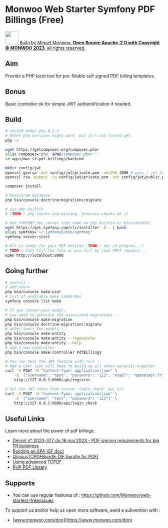 # Monwoo Web Starter Symfony PDF Billings (Free)
<img src="https://miguel.monwoo.com/embedded-iframes/prod/embeddable-iframe/favicomatic/favicon-96x96.png" alt="" width="42"/> [Build by Miguel Monwoo, **Open Source Apache-2.0 with Copyright © MONWOO 2023**, all rights reserved.](https://moonkiosk.monwoo.com/en/categorie-produit/produced-solutions/mws_en/)

## Aim
Provide a PHP local tool for pre-fillable self signed PDF billing templates.

## Bonus
Basic controller ok for simple JWT authentification if needed.

## Build

```bash
# tested under php 8.1.2
# Other php versions might work, but it's not tested yet.
php -v

wget https://getcomposer.org/composer.phar
alias composer="php '$PWD/composer.phar'"                      
cd apps/mws-sf-pdf-billings/backend

mkdir config/jwt
openssl genrsa -out config/jwt/private.pem -aes256 4096 # pass : jwt_test
openssl rsa -pubout -in config/jwt/private.pem -out config/jwt/public.pem # pass : jwt_test

composer install

# bootstrap database
php bin/console doctrine:migrations:migrate

# use php builtin
# (TODO : php router and missing .htaccess checks ok ?)

# Use SYMFONY dev server (not same as php builtin or bin/console)
wget https://get.symfony.com/cli/installer -O - | bash
alias symfony="~/.symfony5/bin/symfony"
symfony server:start

# All is ready for your PDF edition (TODO : dev in progres...)
# TODO : Just fill the form or pre-fill by json POST request...
open http://localhost:8000
```

<div style="page-break-before: always;"></div>

## Going further

```bash
# usefull :
# add users
php bin/console make:user
# list of available make commandes
symfony console list make

# If you change your model,
# you need to generate the associated migrations :
php bin/console make:migration
php bin/console doctrine:migrations:migrate
# other tools for models :
php bin/console make:entity
php bin/console make:entity --regenerate
php bin/console make:entity --help
# add a new controller
php bin/console make:controller PdfBillings

# You can test the JWT feature with curl :
# Add a user (you will have to build up all other security aspects)
curl -X POST -H "Content-Type: application/json" \
    -d '{"username": "test", "password": "123", "email": "test@test.fr"}' \
    http://127.0.0.1:8000/api/register

# Get the JWT token from custom 'login_check' api url
curl -X POST -H "Content-Type: application/json" \
    -d '{"username": "test", "password": "123"}' \
    http://127.0.0.1:8000/api/login_check

```

## Useful Links

Learn more about the power of pdf billings:

- [Décret n° 2023-377 du 16 mai 2023 - PDF signing requirements for big FR buisiness](https://www.legifrance.gouv.fr/jorf/id/JORFTEXT000047558499)
- [Building an SPA (SF doc)](https://symfony.com/doc/current/the-fast-track/en/27-spa.html)
- [QipsiusTCPDFBundle (SF bundle for PDF)](https://github.com/Qipsius/QipsiusTCPDFBundle)
- [Using advanced TCPDF](https://tcpdf.org/examples/example_052/)
- [PHP PDF Library](https://github.com/tecnickcom/TCPDF)

## Supports

- You can use regular features of : https://github.com/Monwoo/web-starters-free/issues

To support us and/or help us open more software, send a subvention with :
- [www.monwoo.com/don](https://www.monwoo.com/don)

